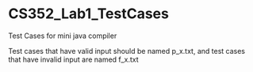 # CS352_Lab1_TestCases
Test Cases for mini java compiler

Test cases that have valid input should be named p_x.txt, and test cases that have invalid input are named f_x.txt
